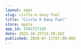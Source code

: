 ```yaml
---
layout: apps
slug: circle-k-easy-fuel
title: "Circle K Easy Fuel"
store: apple
app_id: 1502727145
date: 2022-10-25T14:39:16Z
published: 2020-07-11T07:00:00Z
---
```

